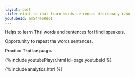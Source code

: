 ```yaml
---
layout: post
title: Hindi to Thai learn words sentences dictionary 1250 
youtubeId: am544aeRdoI
---
```

 
 
Helps to learn Thai words and sentences for Hindi speakers.

Opportunitiy to repeat the words sentences. 

Practice Thai language. 
 
{% include youtubePlayer.html id=page.youtubeId %}
 
 
{% include analytics.html %}